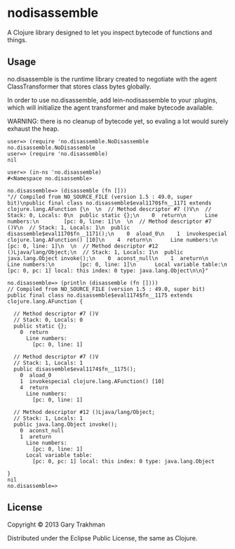 # nodisassemble

A Clojure library designed to let you inspect bytecode of functions and things.

## Usage

no.disassemble is the runtime library created to negotiate with the agent ClassTransformer that stores class bytes globally.

In order to use no.disassemble, add lein-nodisassemble to your :plugins, which will initialize the agent transformer and make bytecode available.

WARNING: there is no cleanup of bytecode yet, so evaling a lot would surely exhaust the heap.


    user=> (require 'no.disassemble.NoDisassemble
    no.disassemble.NoDisassemble   
    user=> (require 'no.disassemble)
    nil
    
    user=> (in-ns 'no.disassemble)
    #<Namespace no.disassemble>
    
    no.disassemble=> (disassemble (fn []))
    "// Compiled from NO_SOURCE_FILE (version 1.5 : 49.0, super bit)\npublic final class no.disassemble$eval1170$fn__1171 extends clojure.lang.AFunction {\n  \n  // Method descriptor #7 ()V\n  // Stack: 0, Locals: 0\n  public static {};\n    0  return\n      Line numbers:\n        [pc: 0, line: 1]\n  \n  // Method descriptor #7 ()V\n  // Stack: 1, Locals: 1\n  public disassemble$eval1170$fn__1171();\n    0  aload_0\n    1  invokespecial clojure.lang.AFunction() [10]\n    4  return\n      Line numbers:\n        [pc: 0, line: 1]\n  \n  // Method descriptor #12 ()Ljava/lang/Object;\n  // Stack: 1, Locals: 1\n  public java.lang.Object invoke();\n    0  aconst_null\n    1  areturn\n      Line numbers:\n        [pc: 0, line: 1]\n      Local variable table:\n        [pc: 0, pc: 1] local: this index: 0 type: java.lang.Object\n\n}"

    no.disassemble=> (println (disassemble (fn [])))
    // Compiled from NO_SOURCE_FILE (version 1.5 : 49.0, super bit)
    public final class no.disassemble$eval1174$fn__1175 extends clojure.lang.AFunction {
      
      // Method descriptor #7 ()V
      // Stack: 0, Locals: 0
      public static {};
        0  return
          Line numbers:
            [pc: 0, line: 1]
      
      // Method descriptor #7 ()V
      // Stack: 1, Locals: 1
      public disassemble$eval1174$fn__1175();
        0  aload_0
        1  invokespecial clojure.lang.AFunction() [10]
        4  return
          Line numbers:
            [pc: 0, line: 1]
      
      // Method descriptor #12 ()Ljava/lang/Object;
      // Stack: 1, Locals: 1
      public java.lang.Object invoke();
        0  aconst_null
        1  areturn
          Line numbers:
            [pc: 0, line: 1]
          Local variable table:
            [pc: 0, pc: 1] local: this index: 0 type: java.lang.Object
    
    }
    nil
    no.disassemble=> 
    

## License

Copyright © 2013 Gary Trakhman

Distributed under the Eclipse Public License, the same as Clojure.
